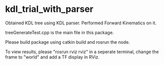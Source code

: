 # kdl_trial_with_parser
Obtained KDL tree using KDL parser. Performed Forward Kinematics on it. 

treeGenerateTest.cpp is the main file in this package.

Please build package using catkin build and rosrun the node.

To view results, please "rosrun rviz rviz" in a seperate terminal, change the frame to "world" and add a TF display in RViz.
